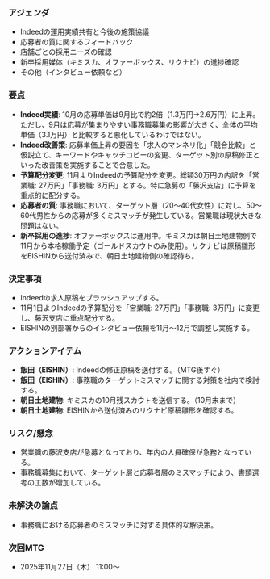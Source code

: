 ### アジェンダ
- Indeedの運用実績共有と今後の施策協議
- 応募者の質に関するフィードバック
- 店舗ごとの採用ニーズの確認
- 新卒採用媒体（キミスカ、オファーボックス、リクナビ）の進捗確認
- その他（インタビュー依頼など）

### 要点
- **Indeed実績**: 10月の応募単価は9月比で約2倍（1.3万円→2.6万円）に上昇。ただし、9月は応募が集まりやすい事務職募集の影響が大きく、全体の平均単価（3.1万円）と比較すると悪化しているわけではない。
- **Indeed改善策**: 応募単価上昇の要因を「求人のマンネリ化」「競合比較」と仮説立て、キーワードやキャッチコピーの変更、ターゲット別の原稿修正といった改善策を実施することで合意した。
- **予算配分変更**: 11月よりIndeedの予算配分を変更。総額30万円の内訳を「営業職: 27万円」「事務職: 3万円」とする。特に急募の「藤沢支店」に予算を重点的に配分する。
- **応募者の質**: 事務職において、ターゲット層（20〜40代女性）に対し、50〜60代男性からの応募が多くミスマッチが発生している。営業職は現状大きな問題はない。
- **新卒採用の進捗**: オファーボックスは運用中。キミスカは朝日土地建物側で11月から本格稼働予定（ゴールドスカウトのみ使用）。リクナビは原稿雛形をEISHINから送付済みで、朝日土地建物側の確認待ち。

### 決定事項
- Indeedの求人原稿をブラッシュアップする。
- 11月1日よりIndeedの予算配分を「営業職: 27万円」「事務職: 3万円」に変更し、藤沢支店に重点配分する。
- EISHINの別部署からのインタビュー依頼を11月〜12月で調整し実施する。

### アクションアイテム
- **飯田（EISHIN）**: Indeedの修正原稿を送付する。（MTG後すぐ）
- **飯田（EISHIN）**: 事務職のターゲットミスマッチに関する対策を社内で検討する。
- **朝日土地建物**: キミスカの10月残スカウトを送信する。（10月末まで）
- **朝日土地建物**: EISHINから送付済みのリクナビ原稿雛形を確認する。

### リスク/懸念
- 営業職の藤沢支店が急募となっており、年内の人員確保が急務となっている。
- 事務職募集において、ターゲット層と応募者層のミスマッチにより、書類選考の工数が増加している。

### 未解決の論点
- 事務職における応募者のミスマッチに対する具体的な解決策。

### 次回MTG
- 2025年11月27日（木） 11:00〜